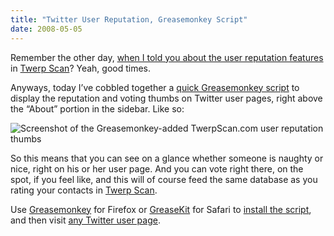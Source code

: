 ```yaml
---
title: "Twitter User Reputation, Greasemonkey Script"
date: 2008-05-05
---
```


Remember the other day, [when I told you about the user reputation features][1] in [Twerp Scan][2]? Yeah, good times.

Anyways, today I’ve cobbled together a [quick Greasemonkey script][3] to display the reputation and voting thumbs on Twitter user pages, right above the “About” portion in the sidebar. Like so:

![Screenshot of the Greasemonkey-added TwerpScan.com user reputation thumbs][4]

So this means that you can see on a glance whether someone is naughty or nice,
right on his or her user page. And you can vote right there, on the spot, if you feel like, and this will of course feed the same database as you rating your contacts in [Twerp Scan][2].

Use [Greasemonkey][5] for Firefox or [GreaseKit][6] for Safari to [install the script][3], and then visit [any Twitter user page][7].

[1]: http://carlo.zottmann.org/2008/05/01/twitter-twerp-scan-update-reputation/
[2]: http://twerpscan.com/
[3]: http://twerpscan.com/greasemonkey/twitter_user_reputation.user.js
[4]: //dl.dropbox.com/u/7298/blog/wp-content/2008/05/picture-21.png (Screenshot of the Greasemonkey-added TwerpScan.com user reputation thumbs)
[5]: http://greasemonkey.mozdev.org/
[6]: http://code.google.com/p/greasekit
[7]: http://twitter.com/municode

